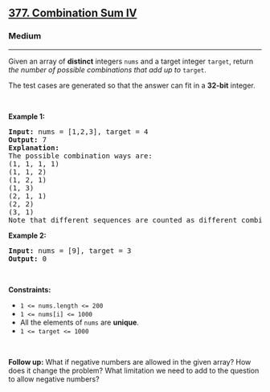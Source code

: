<h2><a href="https://leetcode.com/problems/combination-sum-iv/">377. Combination Sum IV</a></h2><h3>Medium</h3><hr><div style="user-select: auto;"><p style="user-select: auto;">Given an array of <strong style="user-select: auto;">distinct</strong> integers <code style="user-select: auto;">nums</code> and a target integer <code style="user-select: auto;">target</code>, return <em style="user-select: auto;">the number of possible combinations that add up to</em>&nbsp;<code style="user-select: auto;">target</code>.</p>

<p style="user-select: auto;">The test cases are generated so that the answer can fit in a <strong style="user-select: auto;">32-bit</strong> integer.</p>

<p style="user-select: auto;">&nbsp;</p>
<p style="user-select: auto;"><strong class="example" style="user-select: auto;">Example 1:</strong></p>

<pre style="user-select: auto;"><strong style="user-select: auto;">Input:</strong> nums = [1,2,3], target = 4
<strong style="user-select: auto;">Output:</strong> 7
<strong style="user-select: auto;">Explanation:</strong>
The possible combination ways are:
(1, 1, 1, 1)
(1, 1, 2)
(1, 2, 1)
(1, 3)
(2, 1, 1)
(2, 2)
(3, 1)
Note that different sequences are counted as different combinations.
</pre>

<p style="user-select: auto;"><strong class="example" style="user-select: auto;">Example 2:</strong></p>

<pre style="user-select: auto;"><strong style="user-select: auto;">Input:</strong> nums = [9], target = 3
<strong style="user-select: auto;">Output:</strong> 0
</pre>

<p style="user-select: auto;">&nbsp;</p>
<p style="user-select: auto;"><strong style="user-select: auto;">Constraints:</strong></p>

<ul style="user-select: auto;">
	<li style="user-select: auto;"><code style="user-select: auto;">1 &lt;= nums.length &lt;= 200</code></li>
	<li style="user-select: auto;"><code style="user-select: auto;">1 &lt;= nums[i] &lt;= 1000</code></li>
	<li style="user-select: auto;">All the elements of <code style="user-select: auto;">nums</code> are <strong style="user-select: auto;">unique</strong>.</li>
	<li style="user-select: auto;"><code style="user-select: auto;">1 &lt;= target &lt;= 1000</code></li>
</ul>

<p style="user-select: auto;">&nbsp;</p>
<p style="user-select: auto;"><strong style="user-select: auto;">Follow up:</strong> What if negative numbers are allowed in the given array? How does it change the problem? What limitation we need to add to the question to allow negative numbers?</p>
</div>